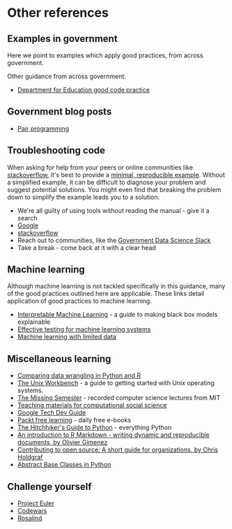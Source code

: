 # Other references

## Examples in government

Here we point to examples which apply good practices, from across government.

Other guidance from across government:
* [Department for Education good code practice](https://dfe-analytical-services.github.io/good-code-practice/index.html)


## Government blog posts

* [Pair programming](https://gds.blog.gov.uk/2018/02/06/how-to-pair-program-effectively-in-6-steps/)

## Troubleshooting code

When asking for help from your peers or online communities like [stackoverflow](https://stackoverflow.com/), it's best to provide a [minimal, reproducible example](https://stackoverflow.com/help/minimal-reproducible-example).
Without a simplified example, it can be difficult to diagnose your problem and suggest potential solutions.
You might even find that breaking the problem down to simplify the example leads you to a solution.

* We're all guilty of using tools without reading the manual - give it a search
* [Google](https://www.google.co.uk)
* [stackoverflow](https://stackoverflow.com/)
* Reach out to communities, like the [Government Data Science Slack](https://govdatascience.slack.com)
* Take a break - come back at it with a clear head


## Machine learning

Although machine learning is not tackled specifically in this guidance, many of the good practices outlined here are applicable.
These links detail application of good practices to machine learning.

* [Interpretable Machine Learning](https://christophm.github.io/interpretable-ml-book/index.html) - a guide to making black box models explainable
* [Effective testing for machine learning systems](https://www.jeremyjordan.me/testing-ml/)
* [Machine learning with limited data](https://www.gov.uk/government/publications/machine-learning-with-limited-data)

## Miscellaneous learning

* [Comparing data wrangling in Python and R](https://pandas.pydata.org/pandas-docs/stable/getting_started/comparison/comparison_with_r.html)
* [The Unix Workbench](https://seankross.com/the-unix-workbench/) - a guide to getting started with Unix operating systems.
* [The Missing Semester](https://www.youtube.com/channel/UCuXy5tCgEninup9cGplbiFw) - recorded computer science lectures from MIT
* [Teaching materials for computational social science](https://github.com/collections/teaching-computational-social-science)
* [Google Tech Dev Guide](https://techdevguide.withgoogle.com/)
* [Packt free learning](https://www.packtpub.com/free-learning) - daily free e-books
* [The Hitchhiker's Guide to Python](https://docs.python-guide.org/) - everything Python
* [An introduction to R Markdown - writing dynamic and reproducible documents, by Olivier Gimenez](https://oliviergimenez.github.io/intro_rmarkdown/#1)
* [Contributing to open source: A short guide for organizations, by Chris Holdgraf](https://predictablynoisy.com/posts/2020/organizations-help-oss-guide/)
* [Abstract Base Classes in Python](https://pymotw.com/3/abc/)

## Challenge yourself

* [Project Euler](https://projecteuler.net/)
* [Codewars](https://www.codewars.com/)
* [Rosalind](http://rosalind.info/problems/locations/) 
